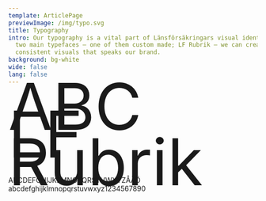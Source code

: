 ```yaml
---
template: ArticlePage
previewImage: /img/typo.svg
title: Typography
intro: Our typography is a vital part of Länsförsäkringars visual identity. With
  two main typefaces – one of them custom made; LF Rubrik – we can create
  consistent visuals that speaks our brand.
background: bg-white
wide: false
lang: false
---
```

<div class="container">
  <div class="row">
    <div class="col-md-5">
     <div class="font-serif" style="font-size:130px;line-height: 56px;">ABC</div>
    </div>
    <div class="col-md-7">
      <div class="font-serif" style="font-size:130px;line-height: 56px;">LF Rubrik</div>
      <span class="font-serif">ABCDEFGHIJKLMNOPQRSTVWXYZÅÄÖ<br/>abcdefghijklmnopqrstuvwxyz1234567890</span>
    </div>
  </div>
</div>
